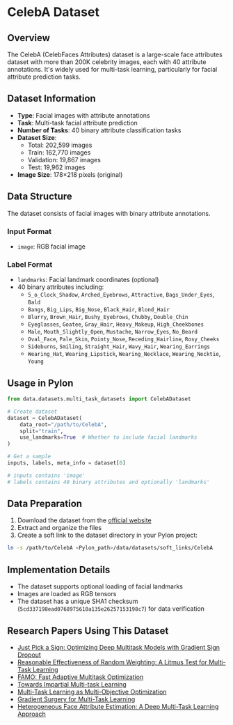# CelebA Dataset

## Overview

The CelebA (CelebFaces Attributes) dataset is a large-scale face attributes dataset with more than 200K celebrity images, each with 40 attribute annotations. It's widely used for multi-task learning, particularly for facial attribute prediction tasks.

## Dataset Information

- **Type**: Facial images with attribute annotations
- **Task**: Multi-task facial attribute prediction
- **Number of Tasks**: 40 binary attribute classification tasks
- **Dataset Size**:
  - Total: 202,599 images
  - Train: 162,770 images
  - Validation: 19,867 images
  - Test: 19,962 images
- **Image Size**: 178×218 pixels (original)

## Data Structure

The dataset consists of facial images with binary attribute annotations.

### Input Format

- `image`: RGB facial image

### Label Format

- `landmarks`: Facial landmark coordinates (optional)
- 40 binary attributes including:
  - `5_o_Clock_Shadow`, `Arched_Eyebrows`, `Attractive`, `Bags_Under_Eyes`, `Bald`
  - `Bangs`, `Big_Lips`, `Big_Nose`, `Black_Hair`, `Blond_Hair`
  - `Blurry`, `Brown_Hair`, `Bushy_Eyebrows`, `Chubby`, `Double_Chin`
  - `Eyeglasses`, `Goatee`, `Gray_Hair`, `Heavy_Makeup`, `High_Cheekbones`
  - `Male`, `Mouth_Slightly_Open`, `Mustache`, `Narrow_Eyes`, `No_Beard`
  - `Oval_Face`, `Pale_Skin`, `Pointy_Nose`, `Receding_Hairline`, `Rosy_Cheeks`
  - `Sideburns`, `Smiling`, `Straight_Hair`, `Wavy_Hair`, `Wearing_Earrings`
  - `Wearing_Hat`, `Wearing_Lipstick`, `Wearing_Necklace`, `Wearing_Necktie`, `Young`

## Usage in Pylon

```python
from data.datasets.multi_task_datasets import CelebADataset

# Create dataset
dataset = CelebADataset(
    data_root="/path/to/CelebA",
    split="train",
    use_landmarks=True  # Whether to include facial landmarks
)

# Get a sample
inputs, labels, meta_info = dataset[0]

# inputs contains 'image'
# labels contains 40 binary attributes and optionally 'landmarks'
```

## Data Preparation

1. Download the dataset from the [official website](https://mmlab.ie.cuhk.edu.hk/projects/CelebA.html)
2. Extract and organize the files
3. Create a soft link to the dataset directory in your Pylon project:

```bash
ln -s /path/to/CelebA <Pylon_path>/data/datasets/soft_links/CelebA
```

## Implementation Details

- The dataset supports optional loading of facial landmarks
- Images are loaded as RGB tensors
- The dataset has a unique SHA1 checksum (`5cd337198ead0768975610a135e26257153198c7`) for data verification

## Research Papers Using This Dataset

- [Just Pick a Sign: Optimizing Deep Multitask Models with Gradient Sign Dropout](https://arxiv.org/pdf/2010.06808.pdf)
- [Reasonable Effectiveness of Random Weighting: A Litmus Test for Multi-Task Learning](https://arxiv.org/pdf/2111.10603.pdf)
- [FAMO: Fast Adaptive Multitask Optimization](https://arxiv.org/pdf/2306.03792.pdf)
- [Towards Impartial Multi-task Learning](https://openreview.net/pdf?id=IMPnRXEWpvr)
- [Multi-Task Learning as Multi-Objective Optimization](https://arxiv.org/pdf/1810.04650.pdf)
- [Gradient Surgery for Multi-Task Learning](https://arxiv.org/pdf/2001.06782.pdf)
- [Heterogeneous Face Attribute Estimation: A Deep Multi-Task Learning Approach](https://arxiv.org/pdf/1706.00906.pdf)
